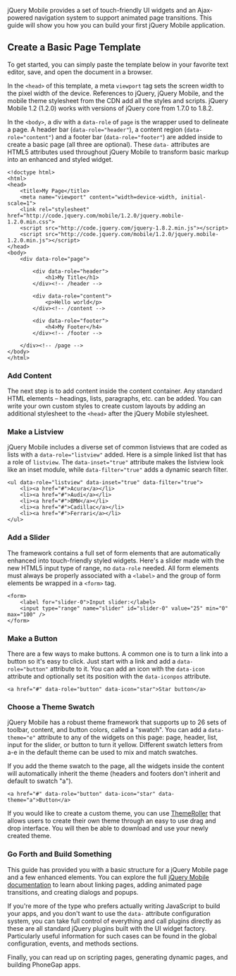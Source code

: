 <script>{
	"title": "Getting Started with jQuery Mobile",
	"level": "Beginner"
}</script>

jQuery Mobile provides a set of touch-friendly UI widgets and an Ajax-powered navigation system to support animated page transitions. This guide will show you how you can build your first jQuery Mobile application.

## Create a Basic Page Template

To get started, you can simply paste the template below in your favorite text editor, save, and open the document in a browser.

In the `<head>` of this template, a meta `viewport` tag sets the screen width to the pixel width of the device. References to jQuery, jQuery Mobile, and the mobile theme stylesheet from the CDN add all the styles and scripts. jQuery Mobile 1.2 (1.2.0) works with versions of jQuery core from 1.7.0 to 1.8.2.

In the `<body>`, a div with a `data-role` of `page` is the wrapper used to delineate a page. A header bar (`data-role="header"`), a content region (`data-role="content"`) and a footer bar (`data-role="footer"`) are added inside to create a basic page (all three are optional). These `data-` attributes are HTML5 attributes used throughout jQuery Mobile to transform basic markup into an enhanced and styled widget.

```
<!doctype html>
<html>
<head>
	<title>My Page</title>
	<meta name="viewport" content="width=device-width, initial-scale=1">
	<link rel="stylesheet" href="http://code.jquery.com/mobile/1.2.0/jquery.mobile-1.2.0.min.css">
	<script src="http://code.jquery.com/jquery-1.8.2.min.js"></script>
	<script src="http://code.jquery.com/mobile/1.2.0/jquery.mobile-1.2.0.min.js"></script>
</head>
<body>
	<div data-role="page">

		<div data-role="header">
			<h1>My Title</h1>
		</div><!-- /header -->

		<div data-role="content">
			<p>Hello world</p>
		</div><!-- /content -->

		<div data-role="footer">
			<h4>My Footer</h4>
		</div><!-- /footer -->

	</div><!-- /page -->
</body>
</html>
```

### Add Content

The next step is to add content inside the content container. Any standard HTML elements – headings, lists, paragraphs, etc. can be added. You can write your own custom styles to create custom layouts by adding an additional stylesheet to the `<head>` after the jQuery Mobile stylesheet.

### Make a Listview

jQuery Mobile includes a diverse set of common listviews that are coded as lists with a `data-role="listview"` added. Here is a simple linked list that has a role of `listview`. The `data-inset="true"` attribute makes the listview look like an inset module, while `data-filter="true"` adds a dynamic search filter.

```
<ul data-role="listview" data-inset="true" data-filter="true">
	<li><a href="#">Acura</a></li>
	<li><a href="#">Audi</a></li>
	<li><a href="#">BMW</a></li>
	<li><a href="#">Cadillac</a></li>
	<li><a href="#">Ferrari</a></li>
</ul>
```

### Add a Slider

The framework contains a full set of form elements that are automatically enhanced into touch-friendly styled widgets. Here's a slider made with the new HTML5 input type of range, no `data-role` needed. All form elements must always be properly associated with a `<label>` and the group of form elements be wrapped in a `<form>` tag.

```
<form>
	<label for="slider-0">Input slider:</label>
	<input type="range" name="slider" id="slider-0" value="25" min="0" max="100" />
</form>
```

### Make a Button

There are a few ways to make buttons. A common one is to turn a link into a button so it's easy to click. Just start with a link and add a `data-role="button"` attribute to it. You can add an icon with the `data-icon` attribute and optionally set its position with the `data-iconpos` attribute.

```
<a href="#" data-role="button" data-icon="star">Star button</a>
```

### Choose a Theme Swatch

jQuery Mobile has a robust theme framework that supports up to 26 sets of toolbar, content, and button colors, called a "swatch". You can add a `data-theme="e"` attribute to any of the widgets on this page: page, header, list, input for the slider, or button to turn it yellow. Different swatch letters from a-e in the default theme can be used to mix and match swatches.

If you add the theme swatch to the page, all the widgets inside the content will automatically inherit the theme (headers and footers don't inherit and default to swatch "a").

```
<a href="#" data-role="button" data-icon="star" data-theme="a">Button</a>
```

If you would like to create a custom theme, you can use [ThemeRoller](http://jquerymobile.com/themeroller/) that allows users to create their own theme through an easy to use drag and drop interface. You will then be able to download and use your newly created theme.

### Go Forth and Build Something

This guide has provided you with a basic structure for a jQuery Mobile page and a few enhanced elements. You can explore the full [jQuery Mobile documentation](http://jquerymobile.com/demos/1.2.0/) to learn about linking pages, adding animated page transitions, and creating dialogs and popups.

If you're more of the type who prefers actually writing JavaScript to build your apps, and you don't want to use the `data-` attribute configuration system, you can take full control of everything and call plugins directly as these are all standard jQuery plugins built with the UI widget factory. Particularly useful information for such cases can be found in the global configuration, events, and methods sections.

Finally, you can read up on scripting pages, generating dynamic pages, and building PhoneGap apps.
